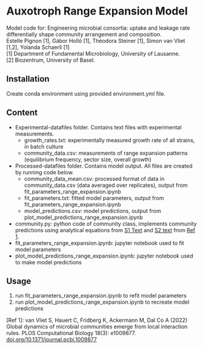 # Auxotroph Range Expansion Model

Model code for: Engineering microbial consortia: uptake and leakage rate differentially shape community arrangement and composition.    
Estelle Pignon [1], Gábor Holló [1], Théodora Steiner [1], Simon van Vliet [1,2], Yolanda Schaerli [1]  
[1] Department of Fundamental Microbiology, University of Lausanne.  
[2] Biozentrum, University of Basel.

## Installation

Create conda environment using provided environment.yml file.

## Content

- Experimental-datafiles folder. Contains text files with experimental measurements.
  - growth_rates.txt: experimentally measured growth rate of all strains, in batch culture
  - community_data.csv: measurements of range expansion patterns (equilibrium frequency, sector size, overall growth)
- Processed-datafiles folder. Contains model output. All files are created by running code below.
  - community_data_mean.csv: processed format of data in community_data.csv (data averaged over replicates), output from fit_parameters_range_expansion.ipynb
  - fit_parameters.txt: fitted model parameters, output from fit_parameters_range_expansion.ipynb
  - model_predictions.csv: model predictions, output from plot_model_predictions_range_expansion.ipynb
- community.py: python code of community class, implements community predictions using analytical equations from [S1 Text](https://doi.org/10.1371/journal.pcbi.1009877.s001) and [S2 text](https://doi.org/10.1371/journal.pcbi.1009877.s002) from [Ref 1](https://doi.org/10.1371/journal.pcbi.1009877).
- fit_parameters_range_expansion.ipynb: jupyter notebook used to fit model parameters
- plot_model_predictions_range_expansion.ipynb: jupyter notebook used to make model predictions

## Usage

1. run fit_parameters_range_expansion.ipynb to refit model parameters
2. run plot_model_predictions_range_expansion.ipynb to recreate model predictions

[Ref 1]: van Vliet S, Hauert C, Fridberg K, Ackermann M, Dal Co A (2022) Global dynamics of microbial communities emerge from local interaction rules. PLOS Computational Biology 18(3): e1009877. [doi.org/10.1371/journal.pcbi.1009877](https://doi.org/10.1371/journal.pcbi.1009877)
